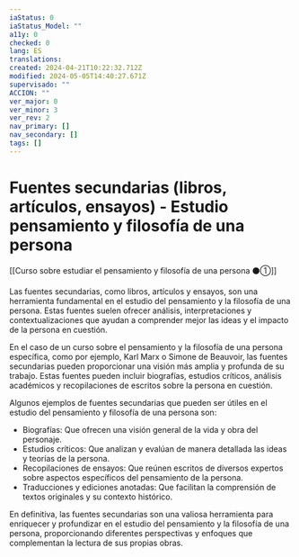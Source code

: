 ```yaml
---
iaStatus: 0
iaStatus_Model: ""
a11y: 0
checked: 0
lang: ES
translations: 
created: 2024-04-21T10:22:32.712Z
modified: 2024-05-05T14:40:27.671Z
supervisado: ""
ACCION: ""
ver_major: 0
ver_minor: 3
ver_rev: 2
nav_primary: []
nav_secondary: []
tags: []
---
```

# Fuentes secundarias (libros, artículos, ensayos) - Estudio pensamiento y filosofía de una persona

[[Curso sobre estudiar el pensamiento y filosofía de una persona ⚫①]]

Las fuentes secundarias, como libros, artículos y ensayos, son una herramienta fundamental en el estudio del pensamiento y la filosofía de una persona. Estas fuentes suelen ofrecer análisis, interpretaciones y contextualizaciones que ayudan a comprender mejor las ideas y el impacto de la persona en cuestión.

En el caso de un curso sobre el pensamiento y la filosofía de una persona específica, como por ejemplo, Karl Marx o Simone de Beauvoir, las fuentes secundarias pueden proporcionar una visión más amplia y profunda de su trabajo. Estas fuentes pueden incluir biografías, estudios críticos, análisis académicos y recopilaciones de escritos sobre la persona en cuestión.

Algunos ejemplos de fuentes secundarias que pueden ser útiles en el estudio del pensamiento y filosofía de una persona son:

- Biografías: Que ofrecen una visión general de la vida y obra del personaje.
- Estudios críticos: Que analizan y evalúan de manera detallada las ideas y teorías de la persona.
- Recopilaciones de ensayos: Que reúnen escritos de diversos expertos sobre aspectos específicos del pensamiento de la persona.
- Traducciones y ediciones anotadas: Que facilitan la comprensión de textos originales y su contexto histórico.

En definitiva, las fuentes secundarias son una valiosa herramienta para enriquecer y profundizar en el estudio del pensamiento y la filosofía de una persona, proporcionando diferentes perspectivas y enfoques que complementan la lectura de sus propias obras.
